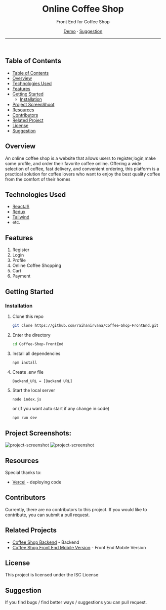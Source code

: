<div align='center' style="text-align: center;">

<h1 style="border:0;margin:1rem">Online Coffee Shop</h1>

Front End for Coffee Shop

[Demo](https://coffee-shop-front-end.vercel.app) · [Suggestion](mailto:raihanirvana13@gmail.com)

<hr>
<br>

</div>

## Table of Contents

- [Table of Contents](#table-of-contents)
- [Overview](#overview)
- [Technologies Used](#technologies-used)
- [Features](#features)
- [Getting Started](#getting-started)
  - [Installation](#installation)
- [Project ScreenShoot](#project-screenshots)
- [Resources](#resources)
- [Contributors](#contributors)
- [Related Project](#related-project)
- [License](#license)
- [Suggestion](#suggestion)

## Overview

An online coffee shop is a website that allows users to register,login,make some profile, and order their favorite coffee online. Offering a wide selection of coffee, fast delivery, and convenient ordering, this platform is a practical solution for coffee lovers who want to enjoy the best quality coffee from the comfort of their homes

## Technologies Used

- [ReactJS](https://legacy.reactjs.org/docs/getting-started.html)
- [Redux](https://redux-toolkit.js.org)
- [Tailwind](https://tailwindcss.com/)
- etc.

## Features

1. Register
2. Login
3. Profile
4. Online Coffee Shopping
5. Cart
6. Payment

## Getting Started

### Installation

1. Clone this repo

   ```bash
   git clone https://github.com/raihanirvana/Coffee-Shop-FrontEnd.git
   ```

2. Enter the directory

   ```bash
   cd Coffee-Shop-FrontEnd
   ```

3. Install all dependencies

   ```bash
   npm install
   ```

4. Create .env file

   ```env
   Backend_URL = [Backend URL]
   ```

5. Start the local server

   ```bash
   node index.js
   ```

   or (if you want auto start if any change in code)

   ```bash
   npm run dev
   ```

## Project Screenshots:

<img src="https://user-images.githubusercontent.com/83262495/245555983-79c43375-cb8c-4d96-b1e7-4c136f20878e.jpeg" alt="project-screenshot">

<img src="https://user-images.githubusercontent.com/83262495/245556120-32fb19b3-5b1e-4f90-8a79-3d1c3b9139f1.jpeg" alt="project-screenshot">

## Resources

Special thanks to:

- [Vercel](https://vercel.com) - deploying code

## Contributors

Currently, there are no contributors to this project. If you would like to contribute, you can submit a pull request.

## Related Projects

- [Coffee Shop Backend](https://github.com/raihanirvana/Coffee-Shop-BE) - Backend
- [Coffee Shop Front End Mobile Version](https://github.com/raihanirvana/CoffeeShop-Mobile-Native) - Front End Mobile Version

## License

This project is licensed under the ISC License

## Suggestion

If you find bugs / find better ways / suggestions you can pull request.
